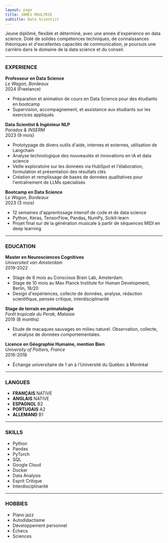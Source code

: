 ```yaml
---
layout: page
title: JAMES MOULTRIE
subtitle: Data Scientist
---
```


Jeune diplômé, flexible et déterminé, avec une année d'expérience en data science. Doté de solides compétences techniques, de connaissances théoriques et d'excellentes capacités de communication, je poursuis une carrière dans le domaine de la data science et du conseil.

---

### EXPERIENCE

**Professeur en Data Science**  
*Le Wagon, Bordeaux*  
2024 (Freelance)  
- Préparation et animation de cours en Data Science pour des étudiants en bootcamp  
- Supervision, accompagnement, et assistance aux étudiants sur les exercices appliqués  

**Data Scientist & Ingénieur NLP**  
*Paradox & INSERM*  
2023 (9 mois)  
- Prototypage de divers outils d'aide, internes et externes, utilisation de Langchain  
- Analyse technologique des nouveautés et innovations en IA et data science  
- Veille exploratoire sur les données via HubSpot et l'élaboration, formulation et présentation des résultats clés  
- Création et remplissage de bases de données qualitatives pour l'entraînement de LLMs spécialisés  

**Bootcamp en Data Science**  
*Le Wagon, Bordeaux*  
2023 (3 mois)  
- 12 semaines d'apprentissage intensif de code et de data science  
- Python, Keras, TensorFlow, Pandas, NumPy, Scikit-learn  
- Projet final sur de la génération musicale à partir de séquences MIDI en deep learning  

---

### EDUCATION

**Master en Neurosciences Cognitives**  
*Universiteit van Amsterdam*  
2019-2022  
- Stage de 6 mois au Conscious Brain Lab, Amsterdam.
- Stage de 10 mois au Max Planck Institute for Human Development, Berlin, 18/20  
- Design d'expériences, collecte de données, analyse, rédaction scientifique, pensée critique, interdisciplinarité  

**Stage de terrain en primatologie**  
*Forêt tropicale du Perak, Malaisie*  
2019 (8 months)  
- Etude de macaques sauvages en milieu naturel. Observation, collecte, et analyse de données comportementales.

**Licence en Géographie Humaine, mention Bien**  
*University of Poitiers, France*  
2016-2018  
- Échange universitaire de 1 an à l'Université du Québec à Montréal  

---

### LANGUES

- **FRANÇAIS** NATIVE  
- **ANGLAIS** NATIVE  
- **ESPAGNOL** B2  
- **PORTUGAIS** A2  
- **ALLEMAND** B1  

---

### SKILLS

- Python
- Pandas  
- PyTorch
- SQL
- Google Cloud
- Docker
- Data Analysis
- Esprit Critique
- Interdisciplinarité

---

### HOBBIES

- Piano jazz    
- Autodidactisme  
- Développement personnel  
- Échecs
- Sciences  

